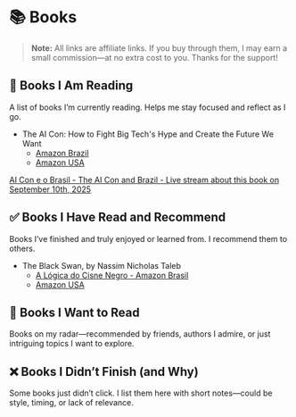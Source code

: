 # 📚 Books


> **Note:** All links are affiliate links. If you buy through them, I may earn a small commission—at no extra cost to you. Thanks for the support!

## 📖 Books I Am Reading

A list of books I’m currently reading. Helps me stay focused and reflect as I go.

- The AI Con: How to Fight Big Tech's Hype and Create the Future We Want
  - [Amazon Brazil](https://amzn.to/3GNsRGr)
  - [Amazon USA](https://amzn.to/40JQIgW)
 
[AI Con e o Brasil - The AI Con and Brazil - Live stream about this book on September 10th, 2025](https://www.youtube.com/watch?v=qP-hG53qFpU)
 
  
## ✅ Books I Have Read and Recommend

Books I’ve finished and truly enjoyed or learned from. I recommend them to others.

- The Black Swan, by Nassim Nicholas Taleb
  - [A Lógica do Cisne Negro - Amazon Brasil](https://amzn.to/3U1gFVx) 
  - [Amazon USA](https://amzn.to/4lKA4pM) 

## 📌 Books I Want to Read

Books on my radar—recommended by friends, authors I admire, or just intriguing topics I want to explore.

## ❌ Books I Didn’t Finish (and Why)

Some books just didn’t click. I list them here with short notes—could be style, timing, or lack of relevance.

